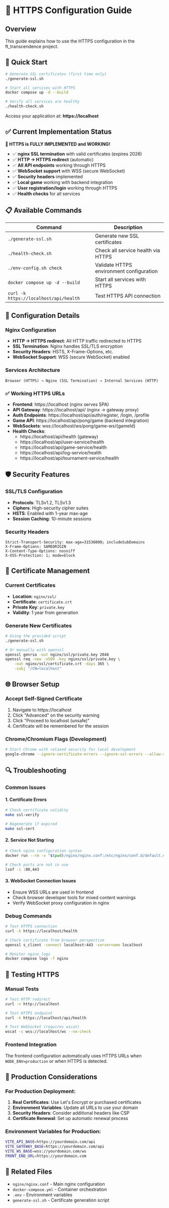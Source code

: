 # 🔐 HTTPS Configuration Guide

## Overview
This guide explains how to use the HTTPS configuration in the ft_transcendence project.

## 🚀 Quick Start

```bash
# Generate SSL certificates (first time only)
./generate-ssl.sh

# Start all services with HTTPS
docker compose up -d --build

# Verify all services are healthy
./health-check.sh
```

Access your application at: **https://localhost**

## ✅ Current Implementation Status

**🎉 HTTPS is FULLY IMPLEMENTED and WORKING!**

- ✅ **nginx SSL termination** with valid certificates (expires 2026)
- ✅ **HTTP → HTTPS redirect** (automatic)
- ✅ **All API endpoints** working through HTTPS
- ✅ **WebSocket support** with WSS (secure WebSocket)
- ✅ **Security headers** implemented
- ✅ **Local game** working with backend integration
- ✅ **User registration/login** working through HTTPS
- ✅ **Health checks** for all services

## 📋 Available Commands

| Command | Description |
|---------|-------------|
| `./generate-ssl.sh` | Generate new SSL certificates |
| `./health-check.sh` | Check all service health via HTTPS |
| `./env-config.sh check` | Validate HTTPS environment configuration |
| `docker compose up -d --build` | Start all services with HTTPS |
| `curl -k https://localhost/api/health` | Test HTTPS API connection |

## 🔧 Configuration Details

### Nginx Configuration
- **HTTP → HTTPS redirect**: All HTTP traffic redirected to HTTPS
- **SSL Termination**: Nginx handles SSL/TLS encryption
- **Security Headers**: HSTS, X-Frame-Options, etc.
- **WebSocket Support**: WSS (secure WebSocket) enabled

### Services Architecture
```
Browser (HTTPS) → Nginx (SSL Termination) → Internal Services (HTTP)
```

### ✅ Working HTTPS URLs
- **Frontend**: https://localhost (nginx serves SPA)
- **API Gateway**: https://localhost/api/ (nginx → gateway proxy)
- **Auth Endpoints**: https://localhost/api/auth/register, /login, /profile
- **Game API**: https://localhost/api/pong/game (backend integration)
- **WebSockets**: wss://localhost/ws/pong/game-ws/{gameId}
- **Health Checks**: 
  - https://localhost/api/health (gateway)
  - https://localhost/api/user-service/health
  - https://localhost/api/game-service/health
  - https://localhost/api/log-service/health
  - https://localhost/api/tournament-service/health

## 🛡️ Security Features

### SSL/TLS Configuration
- **Protocols**: TLSv1.2, TLSv1.3
- **Ciphers**: High-security cipher suites
- **HSTS**: Enabled with 1-year max-age
- **Session Caching**: 10-minute sessions

### Security Headers
```nginx
Strict-Transport-Security: max-age=31536000; includeSubDomains
X-Frame-Options: SAMEORIGIN
X-Content-Type-Options: nosniff
X-XSS-Protection: 1; mode=block
```

## 🔑 Certificate Management

### Current Certificates
- **Location**: `nginx/ssl/`
- **Certificate**: `certificate.crt`
- **Private Key**: `private.key`
- **Validity**: 1 year from generation

### Generate New Certificates
```bash
# Using the provided script
./generate-ssl.sh

# Or manually with openssl
openssl genrsa -out nginx/ssl/private.key 2048
openssl req -new -x509 -key nginx/ssl/private.key \
    -out nginx/ssl/certificate.crt -days 365 \
    -subj "/CN=localhost"
```

## 🌐 Browser Setup

### Accept Self-Signed Certificate
1. Navigate to https://localhost
2. Click "Advanced" on the security warning
3. Click "Proceed to localhost (unsafe)"
4. Certificate will be remembered for the session

### Chrome/Chromium Flags (Development)
```bash
# Start Chrome with relaxed security for local development
google-chrome --ignore-certificate-errors --ignore-ssl-errors --allow-running-insecure-content
```

## 🔍 Troubleshooting

### Common Issues

#### 1. Certificate Errors
```bash
# Check certificate validity
make ssl-verify

# Regenerate if expired
make ssl-cert
```

#### 2. Service Not Starting
```bash
# Check nginx configuration syntax
docker run --rm -v "$(pwd)/nginx/nginx.conf:/etc/nginx/conf.d/default.conf:ro" nginx:alpine nginx -t

# Check ports are not in use
lsof -i :80,443
```

#### 3. WebSocket Connection Issues
- Ensure WSS URLs are used in frontend
- Check browser developer tools for mixed content warnings
- Verify WebSocket proxy configuration in nginx

### Debug Commands
```bash
# Test HTTPS connection
curl -k https://localhost/health

# Check certificate from browser perspective
openssl s_client -connect localhost:443 -servername localhost

# Monitor nginx logs
docker compose logs -f nginx
```

## 🧪 Testing HTTPS

### Manual Tests
```bash
# Test HTTP redirect
curl -v http://localhost

# Test HTTPS endpoint
curl -k https://localhost/api/health

# Test WebSocket (requires wscat)
wscat -c wss://localhost/ws --no-check
```

### Frontend Integration
The frontend configuration automatically uses HTTPS URLs when `NODE_ENV=production` or when HTTPS is detected.

## 📝 Production Considerations

### For Production Deployment:
1. **Real Certificates**: Use Let's Encrypt or purchased certificates
2. **Environment Variables**: Update all URLs to use your domain
3. **Security Headers**: Consider additional headers like CSP
4. **Certificate Renewal**: Set up automatic renewal process

### Environment Variables for Production:
```bash
VITE_API_BASE=https://yourdomain.com/api
VITE_GATEWAY_BASE=https://yourdomain.com/api
VITE_WS_BASE=wss://yourdomain.com/ws
FRONT_END_URL=https://yourdomain.com
```

## 🔗 Related Files
- `nginx/nginx.conf` - Main nginx configuration
- `docker-compose.yml` - Container orchestration
- `.env` - Environment variables
- `generate-ssl.sh` - Certificate generation script